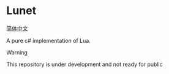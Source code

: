# Lunet

[简体中文](./docs/README-zh.md)

A pure c# implementation of Lua.

> [!WARNING]
> This repository is under development and not ready for public